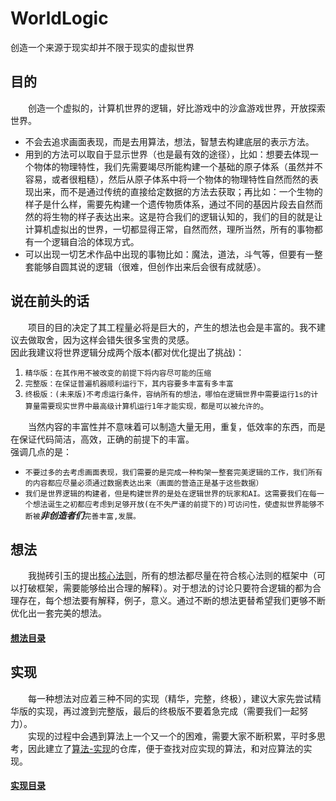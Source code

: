 # WorldLogic
创造一个来源于现实却并不限于现实的虚拟世界

## 目的
&emsp;&emsp;创造一个虚拟的，计算机世界的逻辑，好比游戏中的沙盒游戏世界，开放探索世界。  
- 不会去追求画面表现，而是去用算法，想法，智慧去构建底层的表示方法。  
- 用到的方法可以取自于显示世界（也是最有效的途径），比如：想要去体现一个物体的物理特性，我们先需要竭尽所能构建一个基础的原子体系（虽然并不容易，或者很粗糙），然后从原子体系中将一个物体的物理特性自然而然的表现出来，而不是通过传统的直接给定数据的方法去获取；再比如：一个生物的样子是什么样，需要先构建一个遗传物质体系，通过不同的基因片段去自然而然的将生物的样子表达出来。这是符合我们的逻辑认知的，我们的目的就是让计算机虚拟出的世界，一切都显得正常，自然而然，理所当然，所有的事物都有一个逻辑自洽的体现方式。  
- 可以出现一切艺术作品中出现的事物比如：魔法，道法，斗气等，但要有一整套能够自圆其说的逻辑（很难，但创作出来后会很有成就感）。

## 说在前头的话
&emsp;&emsp;项目的目的决定了其工程量必将是巨大的，产生的想法也会是丰富的。我不建议去做取舍，因为这样会错失很多宝贵的灵感。  
因此我建议将世界逻辑分成两个版本(都对优化提出了挑战)：  
1.  `精华版：在其作用不被改变的前提下将内容尽可能的压缩  `   
2.  `完整版：在保证普遍机器顺利运行下，其内容要多丰富有多丰富  `  
3.  `终极版：(未来版)不考虑运行条件，容纳所有的想法，哪怕在逻辑世界中需要运行1s的计算量需要现实世界中最高级计算机运行1年才能实现，都是可以被允许的`。  

&emsp;&emsp;当然内容的丰富性并不意味着可以制造大量无用，重复，低效率的东西，而是在保证代码简洁，高效，正确的前提下的丰富。  
强调几点的是：  
- `不要过多的去考虑画面表现，我们需要的是完成一种构架一整套完美逻辑的工作，我们所有的内容都应尽量必须通过数据表达出来（画面的营造正是基于这些数据）`
- `我们是世界逻辑的构建者，但是构建世界的是处在逻辑世界的玩家和AI。这需要我们在每一个想法诞生之初都应考虑到足够开放(在不失严谨的前提下的)可访问性，使虚拟世界能够不断被`***非创造者们***`完善丰富,发展。`

## 想法
&emsp;&emsp;我抛砖引玉的提出[核心法则]()，所有的想法都尽量在符合核心法则的框架中（可以打破框架，需要能够给出合理的解释）。对于想法的讨论只要符合逻辑的都为合理存在，每个想法要有解释，例子，意义。通过不断的想法更替希望我们更够不断优化出一套完美的想法。  
#### [想法目录]()

## 实现
&emsp;&emsp;每一种想法对应着三种不同的实现（精华，完整，终极），建议大家先尝试精华版的实现，再过渡到完整版，最后的终极版不要着急完成（需要我们一起努力）。  
&emsp;&emsp;实现的过程中会遇到算法上一个又一个的困难，需要大家不断积累，平时多思考，因此建立了[算法-实现]()的仓库，便于查找对应实现的算法，和对应算法的实现。  
#### [实现目录]()
